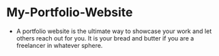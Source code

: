 # My-Portfolio-Website

- A portfolio website is the ultimate way to showcase your work and let others reach out for you. It is your bread and butter if you are a freelancer in whatever sphere.
